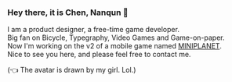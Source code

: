 ### Hey there, it is Chen, Nanqun 👋

<!--
**chennanqun/chennanqun** is a ✨ _special_ ✨ repository because its `README.md` (this file) appears on your GitHub profile.

Here are some ideas to get you started:

- 🔭 I’m currently working on ...
- 🌱 I’m currently learning ...
- 👯 I’m looking to collaborate on ...
- 🤔 I’m looking for help with ...
- 💬 Ask me about ...
-  How to reach me: ...
- 😄 Pronouns: ...
- ⚡ Fun fact: ...
-->

I am a product designer, a free-time game developer.  
Big fan on Bicycle, Typegraphy, Video Games and Game-on-paper.  
Now I'm working on the v2 of a mobile game named [MINIPLANET](https://apps.apple.com/cn/app/%E5%B0%8F%E7%8E%8B%E5%AD%90%E6%B2%A1%E7%94%B5%E4%BA%86/id1517103852).  
Nice to see you here, and please feel free to contact me.  

(👈 The avatar is drawn by my girl. Lol.)
